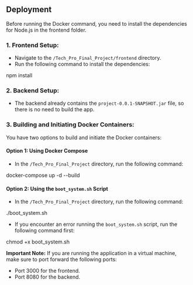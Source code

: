 ## Deployment

Before running the Docker command, you need to install the dependencies for Node.js in the frontend folder.

### 1. Frontend Setup:

- Navigate to the `/Tech_Pro_Final_Project/frontend` directory.
- Run the following command to install the dependencies:

npm install



### 2. Backend Setup:

- The backend already contains the `project-0.0.1-SNAPSHOT.jar` file, so there is no need to build the app.

### 3. Building and Initiating Docker Containers:

You have two options to build and initiate the Docker containers:

#### Option 1: Using Docker Compose

- In the `/Tech_Pro_Final_Project` directory, run the following command:

docker-compose up -d --build



#### Option 2: Using the `boot_system.sh` Script

- In the `/Tech_Pro_Final_Project` directory, run the following command:

./boot_system.sh


- If you encounter an error running the `boot_system.sh` script, run the following command first:

chmod +x boot_system.sh



**Important Note:**
If you are running the application in a virtual machine, make sure to port forward the following ports:
- Port 3000 for the frontend.
- Port 8080 for the backend.
